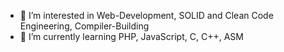 - 👀 I’m interested in Web-Development, SOLID and Clean Code Engineering, Compiler-Building
- 🌱 I’m currently learning PHP, JavaScript, C, C++, ASM

<!---
hauck97/hauck97 is a ✨ special ✨ repository because its `README.md` (this file) appears on your GitHub profile.
You can click the Preview link to take a look at your changes.
--->
